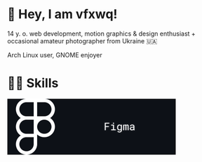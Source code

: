 # 👋 Hey, I am vfxwq!
14 y. o. web development, motion graphics & design enthusiast + occasional amateur photographer from Ukraine 🇺🇦

Arch Linux user, GNOME enjoyer
# 👨‍💻 Skills
<img src="https://github.com/vfXwq/images-for-readme/blob/main/Frame%201.png">
